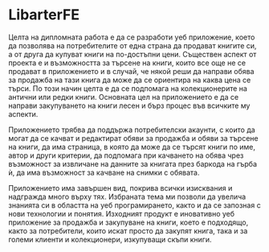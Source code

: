 # LibarterFE

Целта на дипломната работа е да се разработи уеб приложение, което да позволява на потребителите от една страна да продават книгите си, а от друга да купуват книги на по-достъпни цени. Съществен аспект от проекта е и възможността за търсене на книги, които все още не се продават в приложението и в случай, че някой реши да направи обява за продажба на тази книга да може да се ориентира на каква цена се търси. По този начин целта е да се подпомага на колекционерите на антични или редки книги. Основната цел на приложението е да се направи закупуването на книги лесен и бърз процес във всичките му аспекти.

Приложението трябва да поддържа потребителски акаунти, с които да могат да се качват и редактират обяви за продажба и обяви за търсене на книги, да има страница, в която да може да се търсят книги по име, автор и други критерии, да подпомага при качването на обява чрез възможност за извличане на данните за книгата през баркода на гърба ѝ, да има възможност за качване на снимки с обявата.


Приложението има завършен вид, покрива всички изисквания и надгражда много върху тях. Избраната тема ми позволи да увелича знанията си в областта на уеб програмирането, както и да се запозная с нови технологии и понятия. Изходният продукт е иновативно уеб приложение за продажба и закупуване на книги, което е подходящо, както за потребители, които искат просто да закупят книга, така и за големи клиенти и колекционери, изкупуващи скъпи книги. 
